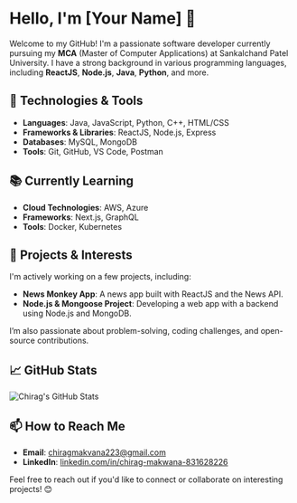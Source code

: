 # Hello, I'm [Your Name] 👋

Welcome to my GitHub! I'm a passionate software developer currently pursuing my **MCA** (Master of Computer Applications) at Sankalchand Patel University. I have a strong background in various programming languages, including **ReactJS**, **Node.js**, **Java**, **Python**, and more.

## 🔧 Technologies & Tools

- **Languages**: Java, JavaScript, Python, C++, HTML/CSS
- **Frameworks & Libraries**: ReactJS, Node.js, Express
- **Databases**: MySQL, MongoDB
- **Tools**: Git, GitHub, VS Code, Postman

## 📚 Currently Learning

- **Cloud Technologies**: AWS, Azure
- **Frameworks**: Next.js, GraphQL
- **Tools**: Docker, Kubernetes

## 🚀 Projects & Interests

I'm actively working on a few projects, including:
- **News Monkey App**: A news app built with ReactJS and the News API.
- **Node.js & Mongoose Project**: Developing a web app with a backend using Node.js and MongoDB.

I’m also passionate about problem-solving, coding challenges, and open-source contributions.

## 📈 GitHub Stats

![Chirag's GitHub Stats](https://github-readme-stats.vercel.app/api?username=your-username&show_icons=true&hide_title=true)

## 📫 How to Reach Me

- **Email**: [chiragmakvana223@gmail.com](mailto:chiragmakvana223@gmail.com)
- **LinkedIn**: [linkedin.com/in/chirag-makwana-831628226](https://www.linkedin.com/in/chirag-makwana-831628226/)

Feel free to reach out if you'd like to connect or collaborate on interesting projects! 😊
